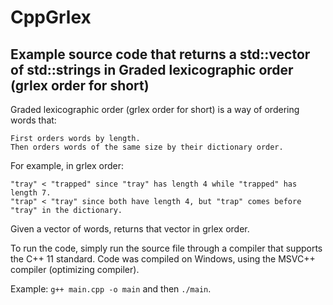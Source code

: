 # CppGrlex

## Example source code that returns a std::vector of std::strings in Graded lexicographic order (grlex order for short)

Graded lexicographic order (grlex order for short) is a way of ordering words that:

    First orders words by length.
    Then orders words of the same size by their dictionary order.

For example, in grlex order:

	"tray" < "trapped" since "tray" has length 4 while "trapped" has length 7.
	"trap" < "tray" since both have length 4, but "trap" comes before "tray" in the dictionary.

Given a vector of words, returns that vector in grlex order.

To run the code, simply run the source file through a compiler that supports the C++ 11 standard.
Code was compiled on Windows, using the MSVC++ compiler (optimizing compiler).

Example: `g++ main.cpp -o main` and then `./main`.
